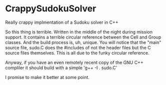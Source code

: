 # CrappySudokuSolver
Really crappy implmentation of a Sudoku solver in C++

So this thing is terrible. Written in the middle
of the night during mission support.
It contains
a terrible circular reference between the Cell and
Group classes.  And the build process is, uh, unique.
You will notice that the "main" source file, sudo.C
does the #includes of not the header files but the C
source files themselves.  This is all due to the 
funky circular reference.

Anyway, if you have an even remotely recent copy of the
GNU C++ compliler it should build with a simple
'g++ -I . sudo.C'

I promise to make it better at some point.  

